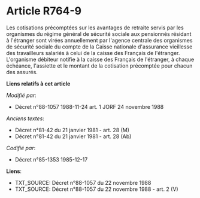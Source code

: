 # Article R764-9

Les cotisations précomptées sur les avantages de retraite servis par les organismes du régime général de sécurité sociale aux
pensionnés résidant à l'étranger sont virées annuellement par l'agence centrale des organismes de sécurité sociale du compte
de la Caisse nationale d'assurance vieillesse des travailleurs salariés à celui de la caisse des Français de l'étranger.
L'organisme débiteur notifie à la caisse des Français de l'étranger, à chaque échéance, l'assiette et le montant de la
cotisation précomptée pour chacun des assurés.

**Liens relatifs à cet article**

_Modifié par_:

  - Décret n°88-1057 1988-11-24 art. 1 JORF 24 novembre 1988

_Anciens textes_:

  - Décret n°81-42 du 21 janvier 1981 - art. 28 (M)
  - Décret n°81-42 du 21 janvier 1981 - art. 28 (Ab)

_Codifié par_:

  - Décret n°85-1353 1985-12-17

**Liens**:

  - TXT_SOURCE: Décret n°88-1057 du 22 novembre 1988
  - TXT_SOURCE: Décret n°88-1057 du 22 novembre 1988 - art. 2 (V)
